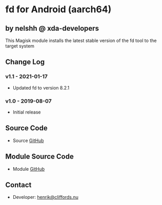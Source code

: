 # fd for Android (aarch64)

## by nelshh @ xda-developers

This Magisk module installs the latest stable version of the fd tool to the target system

## Change Log

### v1.1 - 2021-01-17
* Updated fd to version 8.2.1

### v1.0 - 2019-08-07
* Initial release

## Source Code
* Source [GitHub](https://github.com/sharkdp/fd)

## Module Source Code
* Module [GitHub](https://github.com/henriknelson/fd-magisk-module)

## Contact
* Developer: [henrik@cliffords.nu](mailto:henrik@cliffords.nu)
